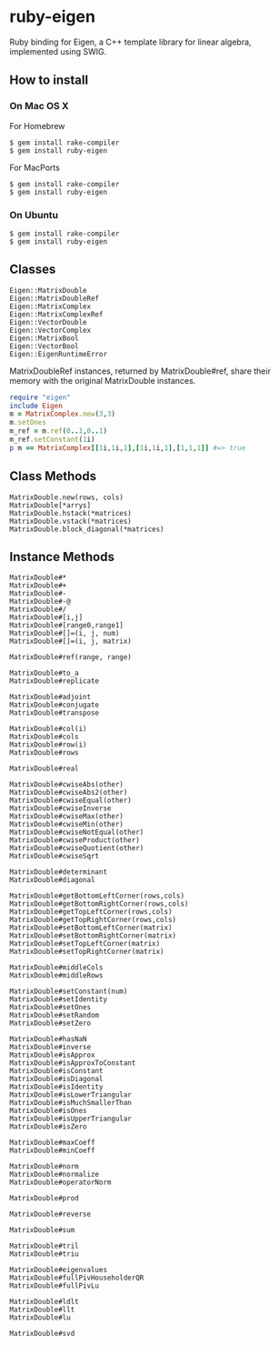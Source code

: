 # ruby-eigen
Ruby binding for Eigen, a C++ template library for linear algebra, implemented using SWIG.

## How to install

### On Mac OS X

For Homebrew

    $ gem install rake-compiler
    $ gem install ruby-eigen

For MacPorts

    $ gem install rake-compiler
    $ gem install ruby-eigen

### On Ubuntu

    $ gem install rake-compiler
    $ gem install ruby-eigen


## Classes

    Eigen::MatrixDouble
    Eigen::MatrixDoubleRef
    Eigen::MatrixComplex
    Eigen::MatrixComplexRef
    Eigen::VectorDouble
    Eigen::VectorComplex
    Eigen::MatrixBool
    Eigen::VectorBool
    Eigen::EigenRuntimeError

MatrixDoubleRef instances, returned by MatrixDouble#ref,
share their memory with the original MatrixDouble instances.

```rb
require "eigen"
include Eigen
m = MatrixComplex.new(3,3)
m.setOnes
m_ref = m.ref(0..1,0..1)
m_ref.setConstant(1i)
p m == MatrixComplex[[1i,1i,1],[1i,1i,1],[1,1,1]] #=> true
```

## Class Methods

    MatrixDouble.new(rows, cols)
    MatrixDouble[*arrys]
    MatrixDouble.hstack(*matrices)
    MatrixDouble.vstack(*matrices)
    MatrixDouble.block_diagonal(*matrices)

## Instance Methods

    MatrixDouble#*
    MatrixDouble#+
    MatrixDouble#-
    MatrixDouble#-@
    MatrixDouble#/
    MatrixDouble#[i,j]
    MatrixDouble#[range0,range1]
    MatrixDouble#[]=(i, j, num)
    MatrixDouble#[]=(i, j, matrix)

    MatrixDouble#ref(range, range)

    MatrixDouble#to_a
    MatrixDouble#replicate

    MatrixDouble#adjoint
    MatrixDouble#conjugate
    MatrixDouble#transpose

    MatrixDouble#col(i)
    MatrixDouble#cols
    MatrixDouble#row(i)
    MatrixDouble#rows

    MatrixDouble#real

    MatrixDouble#cwiseAbs(other)
    MatrixDouble#cwiseAbs2(other)
    MatrixDouble#cwiseEqual(other)
    MatrixDouble#cwiseInverse
    MatrixDouble#cwiseMax(other)
    MatrixDouble#cwiseMin(other)
    MatrixDouble#cwiseNotEqual(other)
    MatrixDouble#cwiseProduct(other)
    MatrixDouble#cwiseQuotient(other)
    MatrixDouble#cwiseSqrt

    MatrixDouble#determinant
    MatrixDouble#diagonal

    MatrixDouble#getBottomLeftCorner(rows,cols)
    MatrixDouble#getBottomRightCorner(rows,cols)
    MatrixDouble#getTopLeftCorner(rows,cols)
    MatrixDouble#getTopRightCorner(rows,cols)
    MatrixDouble#setBottomLeftCorner(matrix)
    MatrixDouble#setBottomRightCorner(matrix)
    MatrixDouble#setTopLeftCorner(matrix)
    MatrixDouble#setTopRightCorner(matrix)

    MatrixDouble#middleCols
    MatrixDouble#middleRows

    MatrixDouble#setConstant(num)
    MatrixDouble#setIdentity
    MatrixDouble#setOnes
    MatrixDouble#setRandom
    MatrixDouble#setZero

    MatrixDouble#hasNaN
    MatrixDouble#inverse
    MatrixDouble#isApprox
    MatrixDouble#isApproxToConstant
    MatrixDouble#isConstant
    MatrixDouble#isDiagonal
    MatrixDouble#isIdentity
    MatrixDouble#isLowerTriangular
    MatrixDouble#isMuchSmallerThan
    MatrixDouble#isOnes
    MatrixDouble#isUpperTriangular
    MatrixDouble#isZero

    MatrixDouble#maxCoeff
    MatrixDouble#minCoeff

    MatrixDouble#norm
    MatrixDouble#normalize
    MatrixDouble#operatorNorm

    MatrixDouble#prod

    MatrixDouble#reverse

    MatrixDouble#sum

    MatrixDouble#tril
    MatrixDouble#triu

    MatrixDouble#eigenvalues
    MatrixDouble#fullPivHouseholderQR
    MatrixDouble#fullPivLu

    MatrixDouble#ldlt
    MatrixDouble#llt
    MatrixDouble#lu

    MatrixDouble#svd

